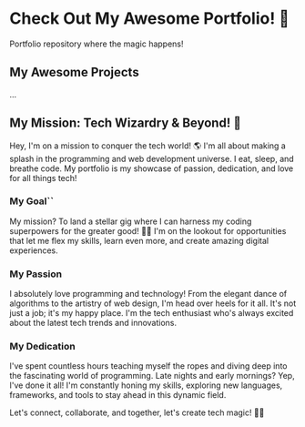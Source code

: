 # Check Out My Awesome Portfolio! 🚀

Portfolio repository where the magic happens!

## My Awesome Projects

...

## My Mission: Tech Wizardry & Beyond! 🚀

Hey, I'm on a mission to conquer the tech world! 🌎 I'm all about making a splash in the programming and web development universe. I eat, sleep, and breathe code. My portfolio is my showcase of passion, dedication, and love for all things tech!

### My Goal``

My mission? To land a stellar gig where I can harness my coding superpowers for the greater good! 🦸‍♂️ I'm on the lookout for opportunities that let me flex my skills, learn even more, and create amazing digital experiences.

### My Passion

I absolutely love programming and technology! From the elegant dance of algorithms to the artistry of web design, I'm head over heels for it all. It's not just a job; it's my happy place. I'm the tech enthusiast who's always excited about the latest tech trends and innovations.

### My Dedication

I've spent countless hours teaching myself the ropes and diving deep into the fascinating world of programming. Late nights and early mornings? Yep, I've done it all! I'm constantly honing my skills, exploring new languages, frameworks, and tools to stay ahead in this dynamic field.

Let's connect, collaborate, and together, let's create tech magic! 🌈✨
